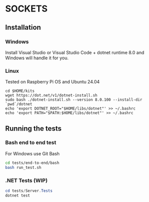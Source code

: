# SOCKETS

## Installation

### Windows
Install Visual Studio or Visual Studio Code + dotnet runtime 8.0 and Windows will handle it for you.

### Linux
Tested on Raspberry Pi OS and Ubuntu 24.04
```
cd $HOME/kits
wget https://dot.net/v1/dotnet-install.sh
sudo bash ./dotnet-install.sh --version 8.0.100 --install-dir `pwd`/dotnet
echo 'export DOTNET_ROOT="$HOME/libs/dotnet"' >> ~/.bashrc
echo 'export PATH="$PATH:$HOME/libs/dotnet"' >> ~/.bashrc
```

## Running the tests

### Bash end to end test
For Windows use Git Bash
```bash
cd tests/end-to-end/bash
bash run_test.sh
```

### .NET Tests (WIP)
```powershell
cd tests/Server.Tests
dotnet test
```

